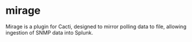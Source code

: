 # mirage
Mirage is a plugin for Cacti, designed to mirror polling data to file, allowing ingestion of SNMP data into Splunk. 
